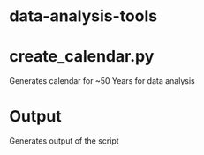# data-analysis-tools

# create_calendar.py
Generates calendar for ~50 Years for data analysis

# Output
Generates output of the script